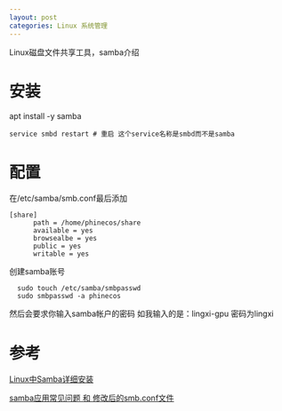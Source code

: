 ```yaml
---
layout: post
categories: Linux 系统管理
---
```

Linux磁盘文件共享工具，samba介绍

# 安装
apt install -y samba
```
service smbd restart # 重启 这个service名称是smbd而不是samba
```
# 配置
在/etc/samba/smb.conf最后添加
```
[share]
      path = /home/phinecos/share
      available = yes
      browsealbe = yes
      public = yes
      writable = yes
```

创建samba账号
```
  sudo touch /etc/samba/smbpasswd
  sudo smbpasswd -a phinecos
```
然后会要求你输入samba帐户的密码
如我输入的是：lingxi-gpu  密码为lingxi
# 参考
[Linux中Samba详细安装](http://www.cnblogs.com/whiteyun/archive/2011/05/27/2059670.html)

[samba应用常见问题 和 修改后的smb.conf文件](http://blog.csdn.net/ruanjianruanjianruan/article/details/46954681)
